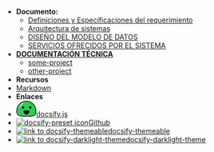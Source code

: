 - **Documento:**
  - [Definiciones y Especificaciones del requerimiento](definition)
  - [Arquitectura de sistemas](architecture)
  - [DISEÑO DEL MODELO DE DATOS](modeling)
  - [SERVICIOS OFRECIDOS POR EL SISTEMA](services)
- **[DOCUMENTACIÓN TÉCNICA](technique)**
  - [some-project](some-project/)
  - [other-project](other-project/)
- **Recursos**
- [Markdown](markdown)
- **Enlaces**
- [![docsify icon](./_img/docsify_icon.svg)docsify.js](https://docsify.js.org/)
- [![docsify-preset icon](https://icongr.am/simple/github.svg?size=16&color=616161&colored=false)Github](https://github.com/krobing/docsify-preset)
- [![link to docsify-themeable](https://icongr.am/octicons/link-external.svg?size=16&color=616161)docsify-themeable](https://jhildenbiddle.github.io/docsify-themeable)
- [![link to docsify-darklight-theme](https://icongr.am/octicons/link-external.svg?size=16&color=616161)docsify-darklight-theme](https://docsify-darklight-theme.boopathikumar.me/)